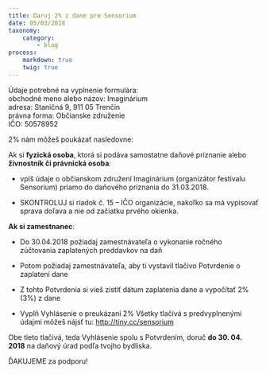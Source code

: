 ```yaml
---
title: Daruj 2% z dane pre Sensorium
date: 05/03/2018
taxonomy:
    category:
        - blog
process:
    markdown: true
    twig: true
---
```

Údaje potrebné na vyplnenie formulára: <br>
obchodné meno alebo názov: Imaginárium <br>
adresa: Staničná 9, 911 05 Trenčín <br>
právna forma: Občianske združenie <br>
IČO: 50578952

2% nám môžeš poukázať nasledovne:

Ak si **fyzická osoba**, ktorá si podáva samostatne daňové priznanie alebo **živnostník či právnická osoba**:

- vpíš údaje o občianskom združení Imaginárium (organizátor festivalu Sensorium) priamo do daňového priznania do 31.03.2018.

- SKONTROLUJ si riadok č. 15 – IČO organizácie, nakoľko sa má vypisovať sprava doľava a nie od začiatku prvého okienka.

**Ak si zamestnanec**:

- Do 30.04.2018 požiadaj zamestnávateľa o vykonanie ročného zúčtovania zaplatených preddavkov na daň 

- Potom požiadaj zamestnávateľa, aby ti vystavil tlačivo Potvrdenie o zaplatení dane 

- Z tohto Potvrdenia si vieš zistiť dátum zaplatenia dane a vypočítať 2% (3%) z dane

- Vyplň Vyhlásenie o preukázaní 2% 
Všetky tlačivá s predvyplnenými údajmi môžeš nájsť tu: http://tiny.cc/sensorium

Obe tieto tlačivá, teda Vyhlásenie spolu s Potvrdením, doruč **do 30. 04. 2018** na daňový úrad podľa tvojho bydliska.

ĎAKUJEME za podporu!